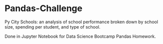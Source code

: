 # Pandas-Challenge

Py City Schools: an analysis of school performance broken down by school size, spending per student, and type of school. 

Done in Jupyter Notebook for Data Science Bootcamp Pandas Homework.
